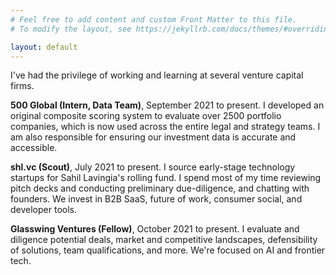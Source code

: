 ```yaml
---
# Feel free to add content and custom Front Matter to this file.
# To modify the layout, see https://jekyllrb.com/docs/themes/#overriding-theme-defaults

layout: default
---
```


I've had the privilege of working and learning at several venture capital firms.

**500 Global (Intern, Data Team)**, September 2021 to present.
I developed an original composite scoring system to evaluate over 2500 portfolio companies, which is now used across the entire legal and strategy teams. I am also responsible for ensuring our investment data is accurate and accessible.

**shl.vc (Scout)**, July 2021 to present.
I source early-stage technology startups for Sahil Lavingia's rolling fund. I spend most of my time reviewing pitch decks and conducting preliminary due-diligence, and chatting with founders. We invest in B2B SaaS, future of work, consumer social, and developer tools.

**Glasswing Ventures (Fellow)**, October 2021 to present.
I evaluate and diligence potential deals, market and competitive landscapes, defensibility of solutions, team qualifications, and more. We're focused on AI and frontier tech.
